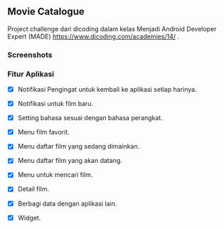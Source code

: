 ## Movie Catalogue

Project challenge dari dicoding dalam kelas Menjadi Android Developer Expert (MADE) https://www.dicoding.com/academies/14/ .

### Screenshots

### Fitur Aplikasi
- [x] Notifikasi Pengingat untuk kembali ke aplikasi setiap harinya.
- [x] Notifikasi untuk film baru.
- [x] Setting bahasa sesuai dengan bahasa perangkat.
- [x] Menu film favorit.
- [x] Menu daftar film yang sedang dimainkan.
- [x] Menu daftar film yang akan datang.
- [x] Menu untuk mencari film.
- [x] Detail film.
- [x] Berbagi data dengan aplikasi lain.
- [x] Widget.

